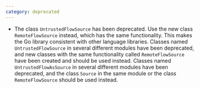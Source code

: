 ```yaml
---
category: deprecated
---
```

* The class `UntrustedFlowSource` has been deprecated. Use the new class `RemoteFlowSource` instead, which has the same functionality. This makes the Go library consistent with other language libraries. Classes named `UntrustedFlowSource` in several different modules have been deprecated, and new classes with the same functionality called `RemoteFlowSource` have been created and should be used instead. Classes named `UntrustedFlowAsSource` in several different modules have been deprecated, and the class `Source` in the same module or the class `RemoteFlowSource` should be used instead.
